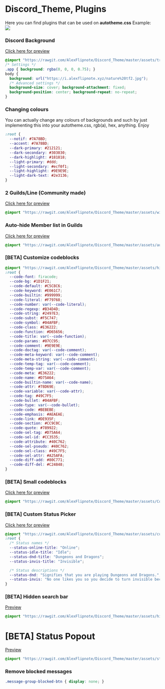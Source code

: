 # Discord_Theme, Plugins

Here you can find plugins that can be used on **autotheme.css** Example:<br>
<img src="https://i.alexflipnote.xyz/0302s2U.png">

### Discord Background
[Click here for preview](https://i.alexflipnote.xyz/0319kiG.png)
```css
@import "https://rawgit.com/AlexFlipnote/Discord_Theme/master/assets/transparent.css";
/* Settings */
.app { background: rgba(0, 0, 0, 0.75); }
body {
  background: url("https://i.alexflipnote.xyz/nature%20tf2.jpg");
  /* Advanced settings */
  background-size: cover; background-attachment: fixed;
  background-position: center; background-repeat: no-repeat;
}
```

### Changing colours
You can actually change any colours of backgrounds and such by just implementing
this into your autotheme.css, rgb(a), hex, anything. Enjoy
```css
:root {
  --notif: #7A78BD;
  --accent: #7A78BD;
  --dark-primary: #212121;
  --dark-secondary: #303030;
  --dark-highlight: #181818;
  --light-primary: #ddd;
  --light-secondary: #ecf0f1;
  --light-highlight: #9E9E9E;
  --light-dark-text: #2e3136;
}
```

### 2 Guilds/Line (Community made)
[Click here for preview](https://i.alexflipnote.xyz/0319bqc.png)
```css
@import "https://rawgit.com/AlexFlipnote/Discord_Theme/master/assets/wideGuilds.css";
```

### Auto-hide Member list in Guilds
[Click here for preview](https://i.alexflipnote.xyz/0319Tfm.gif)
```css
@import "https://rawgit.com/AlexFlipnote/Discord_Theme/master/assets/autoMemberlist.css";
```

### [BETA] Customize codeblocks
```css
@import "https://rawgit.com/AlexFlipnote/Discord_Theme/master/assets/highlightJS.css";
:root {
  --code-font: firacode;
  --code-bg: #1D1F21;
  --code-default: #C5C8C6;
  --code-keyword: #E061C7;
  --code-builtin: #999999;
  --code-literal: #F79768;
  --code-number: var(--code-literal);
  --code-regexp: #B34D4D;
  --code-string: #2497E3;
  --code-subst: #F5C747;
  --code-symbol: #04AFBF;
  --code-class: #E36222;
  --code-function: #D65656;
  --code-title: var(--code-function);
  --code-params: #07CC95;
  --code-comment: #9E9E9E;
  --code-doctag: var(--code-comment);
  --code-meta-keyword: var(--code-comment);
  --code-meta-string: var(--code-comment);
  --code-temp-tag: var(--code-comment);
  --code-temp-var: var(--code-comment);
  --code-meta: #E36222;
  --code-name: #D75A64;
  --code-builtin-name: var(--code-name);
  --code-attr: #78D69E;
  --code-variable: var(--code-attr);
  --code-tag: #49C7F5;
  --code-bullet: #04AFBF;
  --code-type: var(--code-bullet);
  --code-code: #BEBEBE;
  --code-emphasis: #AEAEAE;
  --code-link: #DE935F;
  --code-section: #CC9C0C;
  --code-quote: #789922;
  --code-sel-tag: #D75A64;
  --code-sel-id: #CC3535;
  --code-attribute: #40C762;
  --code-sel-pseudo: #40C762;
  --code-sel-class: #49C7F5;
  --code-sel-attr: #A25AFA;
  --code-diff-add: #80C771;
  --code-diff-del: #C24848;
}
```

### [BETA] Small codeblocks
[Click here for preview](https://cdn.discordapp.com/attachments/298834205180166145/299626124017664000/preview.gif)
```css
@import "https://rawgit.com/AlexFlipnote/Discord_Theme/master/assets/CodeblockHeight.css";
```

### [BETA] Custom Status Picker
[Click here for preview](https://light-theme-hurts.my-ey.es/0245f1.png)
```css
@import "https://rawgit.com/AlexFlipnote/Discord_Theme/master/assets/customDnD.css";
:root {
  /* Status names */
  --status-online-title: "Online";
  --status-idle-title: "Idle";
  --status-dnd-title: "Dungeons and Dragons";
  --status-invis-title: "Invisible";

  /* Status descriptions */
  --status-dnd: "Signifies that you are playing Dungeons and Dragons.";
  --status-invis: "No one likes you so you decide to turn invisible because people don't notice you anyway.";
}
```

### [BETA] Hidden search bar
[Preview](https://i.alexflipnote.xyz/04082tk.gif)
```css
@import "https://rawgit.com/AlexFlipnote/Discord_Theme/master/assets/hideSearch.css";
```

# [BETA] Status Popout
[Preview](https://light-theme-hurts.my-ey.es/2fe518.png)
```css
@import "https://rawgit.com/AlexFlipnote/Discord_Theme/master/assets/statusPopout.css";
```
### Remove blocked messages
```css
.message-group-blocked-btn { display: none; }
```
